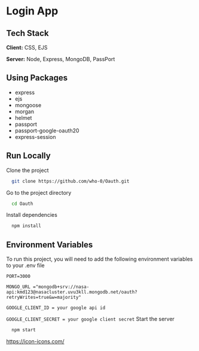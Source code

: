 # <h1> Login App </h1>

## Tech Stack

**Client:** CSS, EJS

**Server:** Node, Express, MongoDB, PassPort

<h2>Using Packages</h2>
<ul>
<li>express</li>
<li>ejs</li>
<li>mongoose</li>
<li>morgan</li>
<li>helmet</li>
<li>passport</li>
<li>passport-google-oauth20</li>
<li>express-session</li>
</ul>

## Run Locally

Clone the project

```bash
  git clone https://github.com/who-0/Oauth.git
```

Go to the project directory

```bash
  cd Oauth
```

Install dependencies

```bash
  npm install
```

## Environment Variables

To run this project, you will need to add the following environment variables to your .env file

`PORT=3000`

`MONGO_URL ="mongodb+srv://nasa-api:kmd123@nasacluster.uvu3kll.mongodb.net/oauth?retryWrites=true&w=majority"`

`GOOGLE_CLIENT_ID = your google api id`

`GOOGLE_CLIENT_SECRET = your google client secret`
Start the server

```bash
  npm start
```

https://icon-icons.com/
